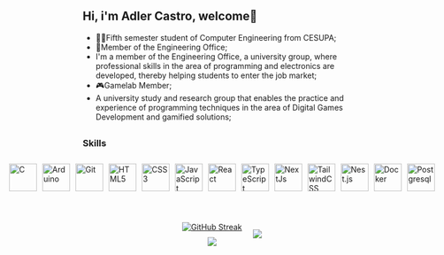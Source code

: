 ## Hi, i'm Adler Castro, welcome👋

- 👨‍🎓Fifth semester student of Computer Engineering from CESUPA;
- 👾Member of the Engineering Office;
- I'm a member of the Engineering Office, a university group, where professional skills in the area of ​​programming and electronics are developed, thereby helping students to enter the job market;
- 🎮Gamelab Member;
- A university study and research group that enables the practice and experience of programming techniques in the area of ​​Digital Games Development and gamified solutions;

##

### Skills

<div style="display: flex; justify-content: center; align-items: center; gap: 10px; background:rgba(255, 255, 255, 0.1); border-radius: 10px; padding: 10px 5px 10px 5px;">

<a href="https://docs.microsoft.com/en-us/cpp/?view=msvc-170" target="_blank" rel="noreferrer">
        <img
        src="https://raw.githubusercontent.com/danielcranney/readme-generator/main/public/icons/skills/c-colored.svg"
        width="50" height="50" alt="C" />
</a>

<a href="https://store.arduino.cc/?gclid=Cj0KCQjw2eilBhCCARIsAG0Pf8uueBifykWcsSS4LPESeGQfxGVKJYnzV7bz471XfknQJy_1VINVWM8aAkLtEALw_wcB" target="_blank" rel="noreferrer">
        <img src="https://raw.githubusercontent.com/danielcranney/readme-generator/main/public/icons/skills/arduino-colored.svg" width="50" height="50" alt="Arduino" />
</a>

<a href="https://git-scm.com/" target="_blank" rel="noreferrer">
        <img src="https://raw.githubusercontent.com/danielcranney/readme-generator/main/public/icons/skills/git-colored.svg" width="50" height="50" alt="Git" />
</a>
<a href="https://developer.mozilla.org/en-US/docs/Glossary/HTML5" target="_blank" rel="noreferrer">
        <img src="https://raw.githubusercontent.com/danielcranney/readme-generator/main/public/icons/skills/html5-colored.svg" width="50" height="50" alt="HTML5" />
</a>
<a href="https://www.w3.org/TR/CSS/#css" target="_blank" rel="noreferrer">
        <img src="https://raw.githubusercontent.com/danielcranney/readme-generator/main/public/icons/skills/css3-colored.svg"
        width="50" height="50" alt="CSS3" />
</a>
<a href="https://developer.mozilla.org/en-US/docs/Web/JavaScript" target="_blank" rel="noreferrer">
        <img src="https://raw.githubusercontent.com/danielcranney/readme-generator/main/public/icons/skills/javascript-colored.svg"
        width="50" height="50" alt="JavaScript" />
</a>
<a href="https://reactjs.org/" target="_blank" rel="noreferrer">
        <img src="https://raw.githubusercontent.com/danielcranney/readme-generator/main/public/icons/skills/react-colored.svg"
        width="50" height="50" alt="React" />
</a>
<a href="https://www.typescriptlang.org/" target="_blank" rel="noreferrer">
        <img src="https://raw.githubusercontent.com/danielcranney/readme-generator/main/public/icons/skills/typescript-colored.svg"
        width="50" height="50" alt="TypeScript" />
</a>
<a href="https://nextjs.org/docs" target="_blank" rel="noreferrer">
        <img src="https://raw.githubusercontent.com/danielcranney/readme-generator/main/public/icons/skills/nextjs-colored.svg"
        width="50" height="50" alt="NextJs" />
</a>      
<a href="https://tailwindcss.com/" target="_blank" rel="noreferrer">
        <img src="https://raw.githubusercontent.com/danielcranney/readme-generator/main/public/icons/skills/tailwindcss-colored.svg"
        width="50" height="50" alt="TailwindCSS" />
</a>
<a href="https://nestjs.com/" target="_blanck" rel="noreferrer">
        <img src="https://raw.githubusercontent.com/danielcranney/readme-generator/main/public/icons/skills/nestjs-colored.svg"
        width="50" height="50" alt="Nest.js" />
</a>
<a href="https://www.docker.com/" target="_blank" rel="noreferrer">
        <img
        src="https://raw.githubusercontent.com/danielcranney/readme-generator/main/public/icons/skills/docker-colored.svg"
        width="50" height="50" alt="Docker" />
</a>
<a href="https://www.postgresql.org/" target="_blank" rel="noreferrer">
        <img
        src="https://raw.githubusercontent.com/danielcranney/readme-generator/main/public/icons/skills/postgresql-colored.svg"
        width="50" height="50" alt="Postgresql" />
</a>
</div>

##

<br/>

<div style="display: flex; justify-content: center; align-items: center; gap: 20px;">

<div style="display: flex; flex-direction: column; justify-content: center; align-items: center; gap: 10px;">

<a href="https://github.com/AdlerCastro">
        <img align="center" src="https://github-readme-streak-stats.herokuapp.com?user=AdlerCastro&theme=radical&border_radius=15&background=45%2C2C2C2C%2C000000" alt="GitHub Streak" />
</a>
<a href="https://github.com/AdlerCastro">
        <img align="center" src="https://github-readme-stats.vercel.app/api?username=AdlerCastro&show_icons=true&theme=radical&include_all_commits=true&count_private=true"/>
</a>
</div>
<a href="https://github.com/AdlerCastro">
        <img align ="center" src="https://github-readme-stats.vercel.app/api/top-langs/?username=AdlerCastro&layout=donut-vertical&theme=radical"/>
</a>

</div>
